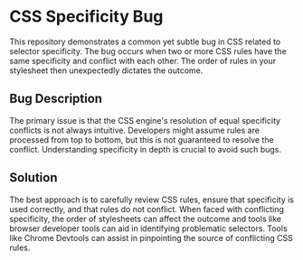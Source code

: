 # CSS Specificity Bug

This repository demonstrates a common yet subtle bug in CSS related to selector specificity.  The bug occurs when two or more CSS rules have the same specificity and conflict with each other.  The order of rules in your stylesheet then unexpectedly dictates the outcome.

## Bug Description

The primary issue is that the CSS engine's resolution of equal specificity conflicts is not always intuitive. Developers might assume rules are processed from top to bottom, but this is not guaranteed to resolve the conflict.  Understanding specificity in depth is crucial to avoid such bugs.

## Solution

The best approach is to carefully review CSS rules, ensure that specificity is used correctly, and that rules do not conflict.  When faced with conflicting specificity, the order of stylesheets can affect the outcome and tools like browser developer tools can aid in identifying problematic selectors. Tools like Chrome Devtools can assist in pinpointing the source of conflicting CSS rules.